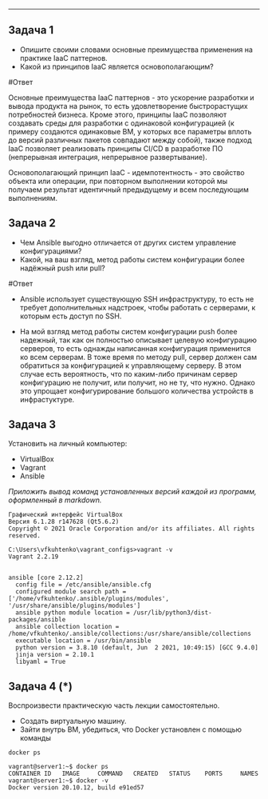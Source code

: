 ---

## Задача 1

- Опишите своими словами основные преимущества применения на практике IaaC паттернов.
- Какой из принципов IaaC является основополагающим?

#Ответ

Основные преимущества IaaC паттернов - это ускорение разработки и вывода продукта на рынок, то есть удовлетворение быстрорастущих потребностей бизнеса.
Кроме этого, принципы IaaC позволяют создавать среды для разработки с одинаковой конфигурацией (к примеру создаются одинаковые ВМ, у которых все параметры вплоть до версий различных пакетов совпадают между собой), также подход IaaC позволяет реализовать принципы CI/CD в разработке ПО (непрерывная интеграция, непрерывное развертывание).

Основополагающий принцип IaaC - идемпотентность - это свойство объекта или операции, при повторном выполнении которой мы получаем результат идентичный предыдущему и всем последующим выполнениям.

## Задача 2

- Чем Ansible выгодно отличается от других систем управление конфигурациями?
- Какой, на ваш взгляд, метод работы систем конфигурации более надёжный push или pull?

#Ответ

- Ansible использует существующую SSH инфраструктуру, то есть не требует дополнительных надстроек, чтобы работать с серверами, к которым есть доступ по SSH.

- На мой взгляд метод работы систем конфигурации push более надежный, так как он полностью описывает целевую конфигурацию серверов, то есть однажды написанная конфигурация применится ко всем серверам. В тоже время по методу pull, сервер должен сам обратиться за конфигурацией к управляющему серверу. В этом случае есть вероятность, что по каким-либо причинам сервер конфигурацию не получит, или получит, но не ту, что нужно. Однако это упрощает конфигурирование большого количества устройств в инфрастуктуре. 

## Задача 3

Установить на личный компьютер:

- VirtualBox
- Vagrant
- Ansible

*Приложить вывод команд установленных версий каждой из программ, оформленный в markdown.*

```
Графический интерфейс VirtualBox
Версия 6.1.28 r147628 (Qt5.6.2)
Copyright © 2021 Oracle Corporation and/or its affiliates. All rights reserved.

C:\Users\vfkuhtenko\vagrant_configs>vagrant -v
Vagrant 2.2.19


ansible [core 2.12.2]
  config file = /etc/ansible/ansible.cfg
  configured module search path = ['/home/vfkuhtenko/.ansible/plugins/modules', '/usr/share/ansible/plugins/modules']
  ansible python module location = /usr/lib/python3/dist-packages/ansible
  ansible collection location = /home/vfkuhtenko/.ansible/collections:/usr/share/ansible/collections
  executable location = /usr/bin/ansible
  python version = 3.8.10 (default, Jun  2 2021, 10:49:15) [GCC 9.4.0]
  jinja version = 2.10.1
  libyaml = True

```


## Задача 4 (*)

Воспроизвести практическую часть лекции самостоятельно.

- Создать виртуальную машину.
- Зайти внутрь ВМ, убедиться, что Docker установлен с помощью команды
```
docker ps

vagrant@server1:~$ docker ps
CONTAINER ID   IMAGE     COMMAND   CREATED   STATUS    PORTS     NAMES
vagrant@server1:~$ docker -v
Docker version 20.10.12, build e91ed57
```
